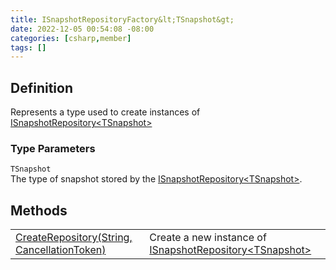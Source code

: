 ```yaml
---
title: ISnapshotRepositoryFactory&lt;TSnapshot&gt;
date: 2022-12-05 00:54:08 -08:00
categories: [csharp,member]
tags: []
---
```


## Definition

Represents a type used to create instances of <a href='/posts/csharp.member.entitydb.abstractions.snapshots.isnapshotrepository-1/'>ISnapshotRepository&lt;TSnapshot&gt;</a>
### Type Parameters
`TSnapshot`<br />The type of snapshot stored by the <a href='/posts/csharp.member.entitydb.abstractions.snapshots.isnapshotrepository-1/'>ISnapshotRepository&lt;TSnapshot&gt;</a>.
## Methods
<table><tr><td><!--/posts/csharp.member.entitydb.abstractions.snapshots.isnapshotrepositoryfactory-1.createrepository/--><a href='#'>CreateRepository(String, CancellationToken)</a></td><td>
Create a new instance of <a href='/posts/csharp.member.entitydb.abstractions.snapshots.isnapshotrepository-1/'>ISnapshotRepository&lt;TSnapshot&gt;</a></td></tr></table>
